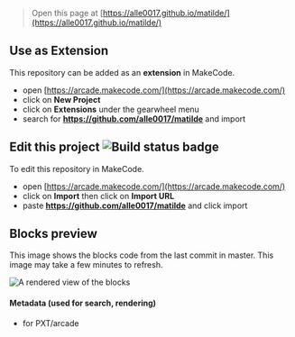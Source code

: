  


> Open this page at [https://alle0017.github.io/matilde/](https://alle0017.github.io/matilde/)

## Use as Extension

This repository can be added as an **extension** in MakeCode.

* open [https://arcade.makecode.com/](https://arcade.makecode.com/)
* click on **New Project**
* click on **Extensions** under the gearwheel menu
* search for **https://github.com/alle0017/matilde** and import

## Edit this project ![Build status badge](https://github.com/alle0017/matilde/workflows/MakeCode/badge.svg)

To edit this repository in MakeCode.

* open [https://arcade.makecode.com/](https://arcade.makecode.com/)
* click on **Import** then click on **Import URL**
* paste **https://github.com/alle0017/matilde** and click import

## Blocks preview

This image shows the blocks code from the last commit in master.
This image may take a few minutes to refresh.

![A rendered view of the blocks](https://github.com/alle0017/matilde/raw/master/.github/makecode/blocks.png)

#### Metadata (used for search, rendering)

* for PXT/arcade
<script src="https://makecode.com/gh-pages-embed.js"></script><script>makeCodeRender("{{ site.makecode.home_url }}", "{{ site.github.owner_name }}/{{ site.github.repository_name }}");</script>
